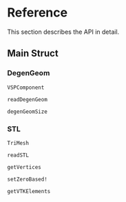 # Reference

This section describes the API in detail.

## Main Struct

### DegenGeom
```@docs
VSPComponent
```

```@docs
readDegenGeom
```

```@docs
degenGeomSize
```

### STL
```@docs
TriMesh
```

```@docs
readSTL
```

```@docs
getVertices
```

```@docs
setZeroBased!
```

```@docs
getVTKElements
```

